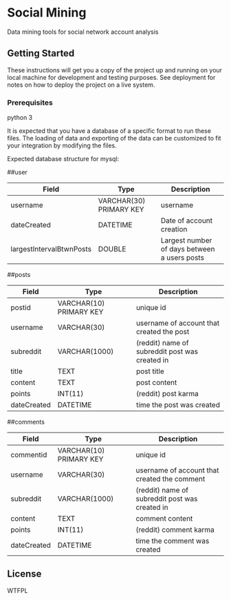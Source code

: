 # Social Mining

Data mining tools for social network account analysis

## Getting Started

These instructions will get you a copy of the project up and running on your local machine for development and testing purposes. See deployment for notes on how to deploy the project on a live system.

### Prerequisites

python 3

It is expected that you have a database of a specific format to run these files. The loading of data and exporting of the data can be customized to fit your integration by modifying the files.

Expected database structure for mysql:

##user

Field | Type | Description
------|------|---------------
username | VARCHAR(30) PRIMARY KEY | username
dateCreated | DATETIME | Date of account creation
largestIntervalBtwnPosts | DOUBLE | Largest number of days between a users posts

##posts

Field | Type | Description
------|------|---------------
postid | VARCHAR(10) PRIMARY KEY | unique id
username | VARCHAR(30) | username of account that created the post
subreddit | VARCHAR(1000) | (reddit) name of subreddit post was created in
title | TEXT | post title
content | TEXT | post content
points | INT(11) | (reddit) post karma
dateCreated | DATETIME | time the post was created


##comments

Field | Type | Description
------|------|---------------
commentid | VARCHAR(10) PRIMARY KEY | unique id
username | VARCHAR(30) | username of account that created the comment
subreddit | VARCHAR(1000) | (reddit) name of subreddit post was created in
content | TEXT | comment content
points | INT(11) | (reddit) comment karma
dateCreated | DATETIME | time the comment was created

## License

WTFPL
